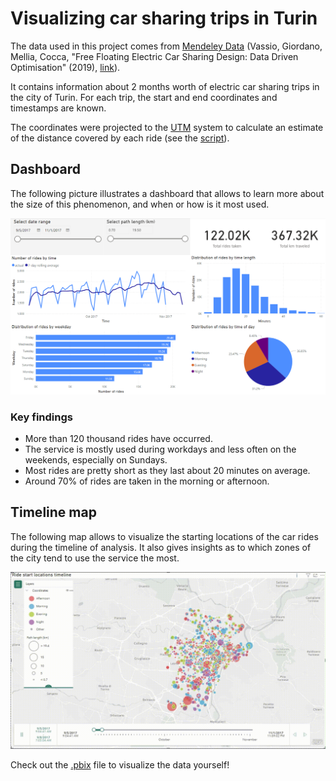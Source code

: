 # Visualizing car sharing trips in Turin
The data used in this project comes from
[Mendeley Data](https://data.mendeley.com/datasets/drtn5499j2/1)
(Vassio, Giordano, Mellia, Cocca,
"Free Floating Electric Car Sharing Design: Data Driven Optimisation" (2019),
[link](https://doi.org/10.1016/j.pmcj.2019.02.007)).

It contains information about 2 months worth of electric car
sharing trips in the city of Turin.
For each trip, the start and end coordinates and timestamps are known.

The coordinates were projected to the
[UTM](https://en.wikipedia.org/wiki/Universal_Transverse_Mercator_coordinate_system)
system to calculate an estimate of the distance covered by each ride
(see the [script](https://github.com/francescolafratta/powerbi-car-sharing/blob/main/src/cleaning.py)).

## Dashboard
The following picture illustrates a dashboard that allows to learn more
about the size of this phenomenon, and when or how is it most used.

![Dashboard](https://github.com/Pranay1005/Car-Pooling-Analysis/blob/main/resources/dashboard.png)

### Key findings
- More than 120 thousand rides have occurred.
- The service is mostly used during workdays and less often on the weekends, especially on Sundays.
- Most rides are pretty short as they last about 20 minutes on average.
- Around 70% of rides are taken in the morning or afternoon.
## Timeline map
The following map allows to visualize the starting locations of the car rides
during the timeline of analysis. It also gives insights as to which zones of the
city tend to use the service the most.

![Timeline](https://github.com/francescolafratta/powerbi-car-sharing/blob/main/resources/timeline.gif)

Check out the [.pbix](https://github.com/francescolafratta/powerbi-car-sharing/blob/main/carsharing.pbix)
file to visualize the data yourself!
